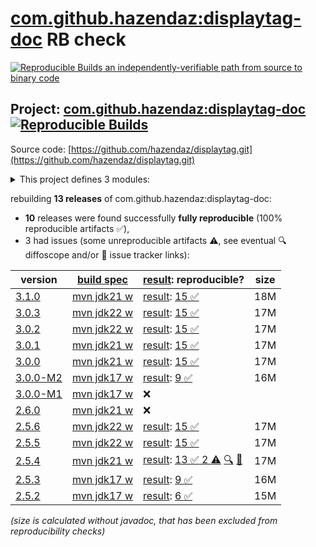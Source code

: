 [com.github.hazendaz:displaytag-doc](https://central.sonatype.com/artifact/com.github.hazendaz/displaytag-doc/versions) RB check
=======

[![Reproducible Builds](https://reproducible-builds.org/images/logos/rb.svg) an independently-verifiable path from source to binary code](https://reproducible-builds.org/)

## Project: [com.github.hazendaz:displaytag-doc](https://central.sonatype.com/artifact/com.github.hazendaz/displaytag-doc/versions) [![Reproducible Builds](https://img.shields.io/endpoint?url=https://raw.githubusercontent.com/jvm-repo-rebuild/reproducible-central/master/content/com/github/hazendaz/displaytag-doc/badge.json)](https://github.com/jvm-repo-rebuild/reproducible-central/blob/master/content/com/github/hazendaz/displaytag-doc/README.md)

Source code: [https://github.com/hazendaz/displaytag.git](https://github.com/hazendaz/displaytag.git)

<details><summary>This project defines 3 modules:</summary>

* [com.github.hazendaz:displaytag](https://central.sonatype.com/artifact/com.github.hazendaz/displaytag/overview)
* [com.github.hazendaz:displaytag-doc](https://central.sonatype.com/artifact/com.github.hazendaz/displaytag-doc/overview)
* [com.github.hazendaz:displaytag-examples](https://central.sonatype.com/artifact/com.github.hazendaz/displaytag-examples/overview)
</details>

rebuilding **13 releases** of com.github.hazendaz:displaytag-doc:
- **10** releases were found successfully **fully reproducible** (100% reproducible artifacts :white_check_mark:),
- 3 had issues (some unreproducible artifacts :warning:, see eventual :mag: diffoscope and/or :memo: issue tracker links):

| version | [build spec](/BUILDSPEC.md) | [result](https://reproducible-builds.org/docs/jvm/): reproducible? | size |
| -- | --------- | ------ | -- |
| [3.1.0](https://central.sonatype.com/artifact/com.github.hazendaz/displaytag-doc/3.1.0/pom) | [mvn jdk21 w](displaytag-doc-3.1.0.buildspec) | [result](displaytag-doc-3.1.0.buildinfo): [15 :white_check_mark: ](displaytag-doc-3.1.0.buildcompare) | 18M |
| [3.0.3](https://central.sonatype.com/artifact/com.github.hazendaz/displaytag-doc/3.0.3/pom) | [mvn jdk22 w](displaytag-doc-3.0.3.buildspec) | [result](displaytag-doc-3.0.3.buildinfo): [15 :white_check_mark: ](displaytag-doc-3.0.3.buildcompare) | 17M |
| [3.0.2](https://central.sonatype.com/artifact/com.github.hazendaz/displaytag-doc/3.0.2/pom) | [mvn jdk22 w](displaytag-doc-3.0.2.buildspec) | [result](displaytag-doc-3.0.2.buildinfo): [15 :white_check_mark: ](displaytag-doc-3.0.2.buildcompare) | 17M |
| [3.0.1](https://central.sonatype.com/artifact/com.github.hazendaz/displaytag-doc/3.0.1/pom) | [mvn jdk21 w](displaytag-doc-3.0.1.buildspec) | [result](displaytag-doc-3.0.1.buildinfo): [15 :white_check_mark: ](displaytag-doc-3.0.1.buildcompare) | 17M |
| [3.0.0](https://central.sonatype.com/artifact/com.github.hazendaz/displaytag-doc/3.0.0/pom) | [mvn jdk21 w](displaytag-doc-3.0.0.buildspec) | [result](displaytag-doc-3.0.0.buildinfo): [15 :white_check_mark: ](displaytag-doc-3.0.0.buildcompare) | 17M |
| [3.0.0-M2](https://central.sonatype.com/artifact/com.github.hazendaz/displaytag-doc/3.0.0-M2/pom) | [mvn jdk17 w](displaytag-doc-3.0.0-M2.buildspec) | [result](displaytag-doc-3.0.0-M2.buildinfo): [9 :white_check_mark: ](displaytag-doc-3.0.0-M2.buildcompare) | 16M |
| [3.0.0-M1](https://central.sonatype.com/artifact/com.github.hazendaz/displaytag-doc/3.0.0-M1/pom) | [mvn jdk17 w](displaytag-doc-3.0.0-M1.buildspec) | :x: | |
| [2.6.0](https://central.sonatype.com/artifact/com.github.hazendaz/displaytag-doc/2.6.0/pom) | [mvn jdk21 w](displaytag-doc-2.6.0.buildspec) | :x: | |
| [2.5.6](https://central.sonatype.com/artifact/com.github.hazendaz/displaytag-doc/2.5.6/pom) | [mvn jdk22 w](displaytag-doc-2.5.6.buildspec) | [result](displaytag-doc-2.5.6.buildinfo): [15 :white_check_mark: ](displaytag-doc-2.5.6.buildcompare) | 17M |
| [2.5.5](https://central.sonatype.com/artifact/com.github.hazendaz/displaytag-doc/2.5.5/pom) | [mvn jdk22 w](displaytag-doc-2.5.5.buildspec) | [result](displaytag-doc-2.5.5.buildinfo): [15 :white_check_mark: ](displaytag-doc-2.5.5.buildcompare) | 17M |
| [2.5.4](https://central.sonatype.com/artifact/com.github.hazendaz/displaytag-doc/2.5.4/pom) | [mvn jdk21 w](displaytag-doc-2.5.4.buildspec) | [result](displaytag-doc-2.5.4.buildinfo): [13 :white_check_mark:  2 :warning:](displaytag-doc-2.5.4.buildcompare) [:mag:](displaytag-doc-2.5.4.diffoscope) [:memo:](https://github.com/hazendaz/displaytag/pull/684) | 17M |
| [2.5.3](https://central.sonatype.com/artifact/com.github.hazendaz/displaytag-doc/2.5.3/pom) | [mvn jdk17 w](displaytag-doc-2.5.3.buildspec) | [result](displaytag-doc-2.5.3.buildinfo): [9 :white_check_mark: ](displaytag-doc-2.5.3.buildcompare) | 16M |
| [2.5.2](https://central.sonatype.com/artifact/com.github.hazendaz/displaytag-doc/2.5.2/pom) | [mvn jdk17 w](displaytag-doc-2.5.2.buildspec) | [result](displaytag-doc-2.5.2.buildinfo): [6 :white_check_mark: ](displaytag-doc-2.5.2.buildcompare) | 15M |

<i>(size is calculated without javadoc, that has been excluded from reproducibility checks)</i>
